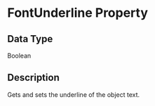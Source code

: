 # FontUnderline Property #
## Data Type ##
Boolean
## Description ##
Gets and sets the underline of the object text.